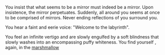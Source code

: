 You insist that what seems to be a mirror must indeed be a mirror. Upon
insistence, the mirror perpetuates. Suddenly, all around you seems at once to be
comprised of mirrors. Never ending reflections of you surround you.

You hear a faint and eerie voice: "Welcome to the labyrinth".

You feel an infinite vertigo and are slowly engulfed by a soft blindness that
slowly washes into an encompassing puffy whiteness. You find yourself
, again, in the [marshmallow](../../marshmallow.md)
